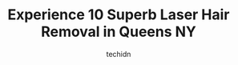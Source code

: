 ---
layout: ampstory
image: https://i0.wp.com/www.depkes.org/wp-content/uploads/2023/06/laser-hair-removal-0-in-queens-ny-1685767747.jpeg?resize=640,853
author: techidn
featured: false
description: Discover the impressive array of Laser Hair Removal options in Queens NY, where you can find 10 of the largest Laser Hair Removal establishments in the area. From renowned classics to hidden
title: Experience 10 Superb Laser Hair Removal in Queens NY
cover:
   title: Experience 10 Superb Laser Hair Removal in Queens NY
   subtitle: Rickpate
   background: https://www.depkes.org/wp-content/uploads/2023/06/laser-hair-removal-0-in-queens-ny-1685767747.jpeg

pages: 
 - layout: thirds
   top: <h1>#1 Beauty Forever Skin | Skin & Body Laser Clinic, Fat and Cellulite Removal Bayside NY</h1>
   bottom: "<p>I love coming here.  I came and did a few facials as a trial, saw amazing results (skin looked cleaner, tighter, better results than I have ever received at a facial), an</p>"
   background: https://www.depkes.org/wp-content/uploads/2023/06/laser-hair-removal-1-in-queens-ny-1685767747.jpeg
   backgroundblur: true
 - layout: thirds
   top: <h1>#2 Miss Laser - Laser Hair Removal | Tattoo Removal</h1>
   bottom: "<p>Loved my experience here.  Came here for underarm laser treatment and left very satisfied. Amazing place.  Great service and staff were courteous and attentive. Place has</p>"
   background: https://www.depkes.org/wp-content/uploads/2023/06/laser-hair-removal-2-in-queens-ny-1685767747.jpeg
   cta:
      link: https://www.depkes.org/blog/experience-10-superb-laser-hair-removal-in-queens-ny/
      text: Experience 10 Superb Laser Hair Removal in Queens NY
 - layout: thirds
   top: <h1>#3 Serenity Laser Spa</h1>
   bottom: "<p>93-30 Queens Blvd, Rego Park, NY 11374, United States</p>"
   background: https://www.depkes.org/wp-content/uploads/2023/06/laser-hair-removal-3-in-queens-ny-1685767748.png
   cta:
      link: https://www.depkes.org/blog/experience-10-superb-laser-hair-removal-in-queens-ny/
      text: Experience 10 Superb Laser Hair Removal in Queens NY
 - layout: thirds
   top: <h1>#4 Astoria Laser Spa</h1>
   bottom: "<p>31-85 42nd St, Queens, NY 11103, United States</p>"
   background: https://images.unsplash.com/photo-1518640467707-6811f4a6ab73?ixlib=rb-4.0.3&ixid=MnwxMjA3fDB8MHxwaG90by1wYWdlfHx8fGVufDB8fHx8&auto=format&fit=crop&w=640&h=853&q=80
   cta:
      link: https://www.depkes.org/blog/experience-10-superb-laser-hair-removal-in-queens-ny/
      text: Experience 10 Superb Laser Hair Removal in Queens NY
 - layout: thirds
   top: <h1>#5 Lase New York</h1>
   bottom: "<p>23-20, Broadway, NY 11106, United States</p>"
   background: https://images.unsplash.com/photo-1614648718611-0635f29016cb?ixlib=rb-4.0.3&ixid=MnwxMjA3fDB8MHxwaG90by1wYWdlfHx8fGVufDB8fHx8&auto=format&fit=crop&w=640&h=853&q=80
   cta:
      link: https://www.depkes.org/blog/experience-10-superb-laser-hair-removal-in-queens-ny/
      text: Experience 10 Superb Laser Hair Removal in Queens NY
 - layout: thirds
   top: <h1>#6 Lessage Laser Spa</h1>
   bottom: "<p>39-29 47th Ave, Queens, NY 11104, United States</p>"
   background: https://images.unsplash.com/photo-1510906594845-bc082582c8cc?ixlib=rb-4.0.3&ixid=MnwxMjA3fDB8MHxwaG90by1wYWdlfHx8fGVufDB8fHx8&auto=format&fit=crop&w=640&h=853&q=80
   cta:
      link: https://www.depkes.org/blog/experience-10-superb-laser-hair-removal-in-queens-ny/
      text: Experience 10 Superb Laser Hair Removal in Queens NY
 - layout: thirds
   top: <h1>#7 Lunar Light Laser Spa</h1>
   bottom: "<p>32-72 Steinway St Ste 2L, Queens, NY 11103, United States</p>"
   background: https://images.unsplash.com/photo-1488554378835-f7acf46e6c98?ixlib=rb-4.0.3&ixid=MnwxMjA3fDB8MHxwaG90by1wYWdlfHx8fGVufDB8fHx8&auto=format&fit=crop&w=640&h=853&q=80
   cta:
      link: https://www.depkes.org/blog/experience-10-superb-laser-hair-removal-in-queens-ny/
      text: Experience 10 Superb Laser Hair Removal in Queens NY
 - layout: thirds
   middle: Continue reading...
   background: https://images.unsplash.com/photo-1615749413727-825b59a857b5?ixlib=rb-4.0.3&ixid=MnwxMjA3fDB8MHxwaG90by1wYWdlfHx8fGVufDB8fHx8&auto=format&fit=crop&w=640&h=853&q=80
   cta:
      link: https://www.depkes.org/blog/experience-10-superb-laser-hair-removal-in-queens-ny/
      text: Experience 10 Superb Laser Hair Removal in Queens NY
      
---